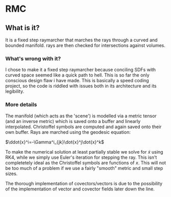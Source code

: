 # RMC
## What is it?
It is a fixed step raymarcher that marches the rays through a curved and bounded manifold.
rays are then checked for intersections against volumes.

### What's wrong with it?
I chose to make it a fixed step raymarcher because conciling SDFs with curved space seemed like a quick path to hell.
This is so far the only conscious design flaw i have made.
This is basically a speed coding project, so the code is riddled with issues both in its architecture and its legibility.

### More details
The manifold (which acts as the 'scene') is modelled via a metric tensor (and an inverse metric) which is saved onto a buffer and linearly interpolated.
Christoffel symbols are computed and again saved onto their own buffer. 
Rays are marched using the geodesic equation:

$\ddot{x}^i=-\Gamma^i_{jk}\dot{x}^j\dot{x}^k$

To make the numerical solution at least partially stable we solve for $\dot{x}$ using RK4, while we simply use Euler's iteration for stepping the ray.
This isn't completetely ideal as the Christoffel symbols are functions of $x$. This will not be too much of a problem if we use a fairly "smooth" metric and small step sizes.

The thorough implementation of covectors/vectors is due to the possibility of the implementation of vector and covector fields later down the line.

